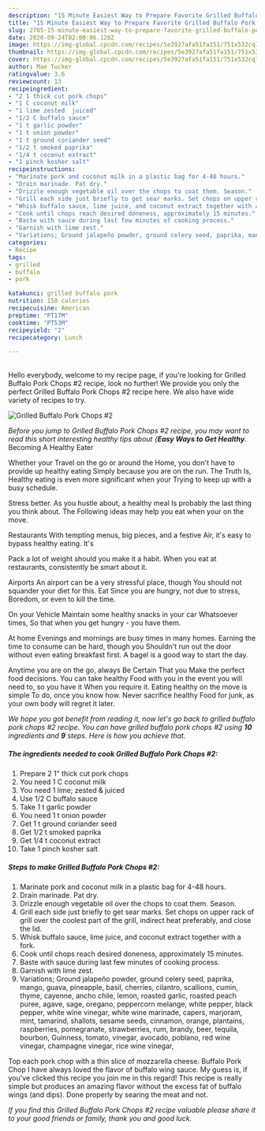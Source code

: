 ```yaml
---
description: "15 Minute Easiest Way to Prepare Favorite Grilled Buffalo Pork Chops #2"
title: "15 Minute Easiest Way to Prepare Favorite Grilled Buffalo Pork Chops #2"
slug: 2785-15-minute-easiest-way-to-prepare-favorite-grilled-buffalo-pork-chops-2
date: 2020-09-24T02:00:06.120Z
image: https://img-global.cpcdn.com/recipes/5e3927afa51fa151/751x532cq70/grilled-buffalo-pork-chops-2-recipe-main-photo.jpg
thumbnail: https://img-global.cpcdn.com/recipes/5e3927afa51fa151/751x532cq70/grilled-buffalo-pork-chops-2-recipe-main-photo.jpg
cover: https://img-global.cpcdn.com/recipes/5e3927afa51fa151/751x532cq70/grilled-buffalo-pork-chops-2-recipe-main-photo.jpg
author: Mae Tucker
ratingvalue: 3.6
reviewcount: 13
recipeingredient:
- "2 1 thick cut pork chops"
- "1 C coconut milk"
- "1 lime zested  juiced"
- "1/2 C buffalo sauce"
- "1 t garlic powder"
- "1 t onion powder"
- "1 t ground coriander seed"
- "1/2 t smoked paprika"
- "1/4 t coconut extract"
- "1 pinch kosher salt"
recipeinstructions:
- "Marinate pork and coconut milk in a plastic bag for 4-48 hours."
- "Drain marinade. Pat dry."
- "Drizzle enough vegetable oil over the chops to coat them. Season."
- "Grill each side just briefly to get sear marks. Set chops on upper rack of grill over the coolest part of the grill, indirect heat preferably, and close the lid."
- "Whisk buffalo sauce, lime juice, and coconut extract together with a fork."
- "Cook until chops reach desired doneness, approximately 15 minutes."
- "Baste with sauce during last few minutes of cooking process."
- "Garnish with lime zest."
- "Variations; Ground jalapeño powder, ground celery seed, paprika, mango, guava, pineapple, basil, cherries, cilantro, scallions, cumin, thyme, cayenne, ancho chile, lemon, roasted garlic, roasted peach puree, agave, sage, oregano, peppercorn melange, white pepper, black pepper, white wine vinegar, white wine marinade, capers, marjoram, mint, tamarind, shallots, sesame seeds, cinnamon, orange, plantains, raspberries, pomegranate, strawberries, rum, brandy, beer, tequila, bourbon, Guinness, tomato, vinegar, avocado, poblano, red wine vinegar, champagne vinegar, rice wine vinegar,"
categories:
- Recipe
tags:
- grilled
- buffalo
- pork

katakunci: grilled buffalo pork 
nutrition: 158 calories
recipecuisine: American
preptime: "PT17M"
cooktime: "PT53M"
recipeyield: "2"
recipecategory: Lunch

---
```

<br>
Hello everybody, welcome to my recipe page, if you're looking for Grilled Buffalo Pork Chops #2 recipe, look no further! We provide you only the perfect Grilled Buffalo Pork Chops #2 recipe here. We also have wide variety of recipes to try.
<br>


![Grilled Buffalo Pork Chops #2](https://img-global.cpcdn.com/recipes/5e3927afa51fa151/751x532cq70/grilled-buffalo-pork-chops-2-recipe-main-photo.jpg)

<i>Before you jump to Grilled Buffalo Pork Chops #2 recipe, you may want to read this short interesting healthy tips about {<strong>Easy Ways to Get Healthy</strong>.</i>
Becoming A Healthy Eater

Whether your Travel on the go or around the
Home, you don't have to provide up healthy eating
Simply because you are on the run. The Truth Is,
Healthy eating is even more significant when your
Trying to keep up with a busy schedule.


Stress better. As you hustle about, a healthy meal
Is probably the last thing you think about. The
Following ideas may help you eat when your on the move.

Restaurants
With tempting menus, big pieces, and a festive
Air, it's easy to bypass healthy eating. It's

Pack a lot of weight should you make it a habit.
When you eat at restaurants, consistently be smart
about it.

Airports
An airport can be a very stressful place, though 
You should not squander your diet for this. Eat
Since you are hungry, not due to stress,
Boredom, or even to kill the time.

On your Vehicle 
Maintain some healthy snacks in your car Whatsoever times,
So that when you get hungry - you have them.

At home
Evenings and mornings are busy times in many homes.
Earning the time to consume can be hard, though you
Shouldn't run out the door without even eating breakfast
first. 
A bagel is a good way to start the day.

Anytime you are on the go, always Be Certain That you
Make the perfect food decisions. You can take healthy
Food with you in the event you will need to, so you have it
When you require it. Eating healthy on the move is simple 
To do, once you know how. Never sacrifice healthy
Food for junk, as your own body will regret it later.


<i>We hope you got benefit from reading it, now let's go back to grilled buffalo pork chops #2 recipe. You can have grilled buffalo pork chops #2 using <strong>10</strong> ingredients and <strong>9</strong> steps. Here is how you achieve that.
</i>

##### The ingredients needed to cook Grilled Buffalo Pork Chops #2:

1. Prepare 2 1&#34; thick cut pork chops
1. You need 1 C coconut milk
1. You need 1 lime; zested &amp; juiced
1. Use 1/2 C buffalo sauce
1. Take 1 t garlic powder
1. You need 1 t onion powder
1. Get 1 t ground coriander seed
1. Get 1/2 t smoked paprika
1. Get 1/4 t coconut extract
1. Take 1 pinch kosher salt


##### Steps to make Grilled Buffalo Pork Chops #2:

1. Marinate pork and coconut milk in a plastic bag for 4-48 hours.
1. Drain marinade. Pat dry.
1. Drizzle enough vegetable oil over the chops to coat them. Season.
1. Grill each side just briefly to get sear marks. Set chops on upper rack of grill over the coolest part of the grill, indirect heat preferably, and close the lid.
1. Whisk buffalo sauce, lime juice, and coconut extract together with a fork.
1. Cook until chops reach desired doneness, approximately 15 minutes.
1. Baste with sauce during last few minutes of cooking process.
1. Garnish with lime zest.
1. Variations; Ground jalapeño powder, ground celery seed, paprika, mango, guava, pineapple, basil, cherries, cilantro, scallions, cumin, thyme, cayenne, ancho chile, lemon, roasted garlic, roasted peach puree, agave, sage, oregano, peppercorn melange, white pepper, black pepper, white wine vinegar, white wine marinade, capers, marjoram, mint, tamarind, shallots, sesame seeds, cinnamon, orange, plantains, raspberries, pomegranate, strawberries, rum, brandy, beer, tequila, bourbon, Guinness, tomato, vinegar, avocado, poblano, red wine vinegar, champagne vinegar, rice wine vinegar,


Top each pork chop with a thin slice of mozzarella cheese. Buffalo Pork Chop I have always loved the flavor of buffalo wing sauce. My guess is, if you&#39;ve clicked this recipe you join me in this regard! This recipe is really simple but produces an amazing flavor without the excess fat of buffalo wings (and dips). Done properly by searing the meat and not. 

<i>If you find this Grilled Buffalo Pork Chops #2 recipe valuable please share it to your good friends or family, thank you and good luck.</i>
